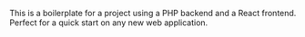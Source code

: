This is a boilerplate for a project using a PHP backend and a React frontend. Perfect for a quick start on any new web application.